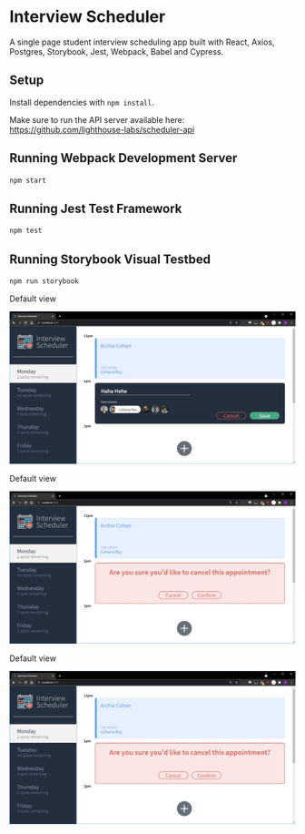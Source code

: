 # Interview Scheduler

A single page student interview scheduling app built with React, Axios, Postgres, Storybook, Jest, Webpack, Babel and Cypress.

## Setup

Install dependencies with `npm install`.

Make sure to run the API server available here: https://github.com/lighthouse-labs/scheduler-api

## Running Webpack Development Server

```sh
npm start
```

## Running Jest Test Framework

```sh
npm test
```

## Running Storybook Visual Testbed

```sh
npm run storybook
```

Default view

![Default View](https://github.com/bloomfieldj/lighthouse-labs-scheduler/blob/master/docs/book.jpg?raw=true)

Default view

![Book interview](https://github.com/bloomfieldj/lighthouse-labs-scheduler/blob/master/docs/cancel.jpg?raw=true)

Default view

![Cancel interview](https://github.com/bloomfieldj/lighthouse-labs-scheduler/blob/master/docs/cancel.jpg?raw=true)

